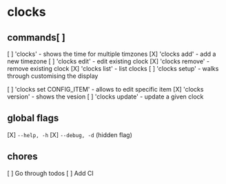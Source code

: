 # clocks

## commands[ ]

[ ] 'clocks' - shows the time for multiple timzones
[X] 'clocks add' - add a new timezone
[ ] 'clocks edit' - edit existing clock
[X] 'clocks remove' - remove existing clock
[X] 'clocks list' - list clocks
[ ] 'clocks setup' - walks through customising the display

[ ] 'clocks set CONFIG_ITEM' - allows to edit specific item
[X] 'clocks version' - shows the vesion
[ ] 'clocks update' - update a given clock

## global flags

[X] `--help, -h`
[X] `--debug, -d` (hidden flag)

## chores

[ ] Go through todos
[ ] Add CI
